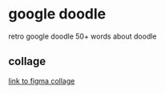 # google doodle
retro google doodle
50+ words about doodle

## collage 
[link to figma collage](https://www.figma.com/file/yxS5ZhwseCJP0kVIluke5P/Google-Doodle?node-id=0%3A1)